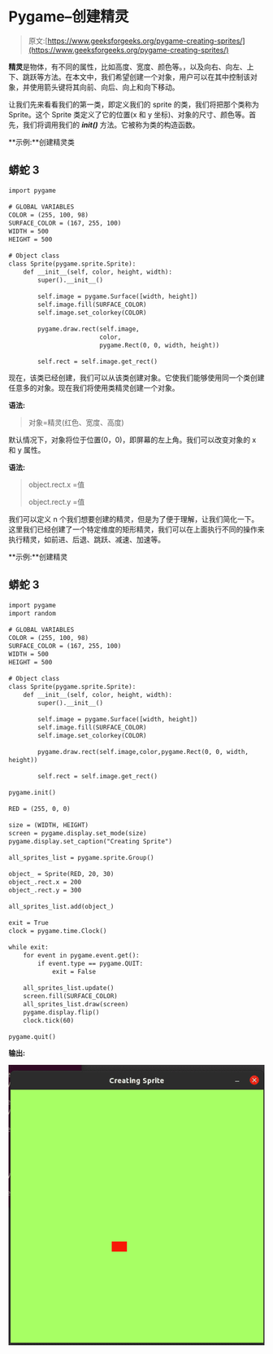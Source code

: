 # Pygame–创建精灵

> 原文:[https://www.geeksforgeeks.org/pygame-creating-sprites/](https://www.geeksforgeeks.org/pygame-creating-sprites/)

**精灵**是物体，有不同的属性，比如高度、宽度、颜色等。，以及向右、向左、上下、跳跃等方法。在本文中，我们希望创建一个对象，用户可以在其中控制该对象，并使用箭头键将其向前、向后、向上和向下移动。

让我们先来看看我们的第一类，即定义我们的 sprite 的类，我们将把那个类称为 Sprite。这个 Sprite 类定义了它的位置(x 和 y 坐标)、对象的尺寸、颜色等。首先，我们将调用我们的 ***__init__()*** 方法。它被称为类的构造函数。

**示例:**创建精灵类

## 蟒蛇 3

```
import pygame

# GLOBAL VARIABLES
COLOR = (255, 100, 98)
SURFACE_COLOR = (167, 255, 100)
WIDTH = 500
HEIGHT = 500

# Object class
class Sprite(pygame.sprite.Sprite):
    def __init__(self, color, height, width):
        super().__init__()

        self.image = pygame.Surface([width, height])
        self.image.fill(SURFACE_COLOR)
        self.image.set_colorkey(COLOR)

        pygame.draw.rect(self.image,
                         color,
                         pygame.Rect(0, 0, width, height))

        self.rect = self.image.get_rect()
```

现在，该类已经创建，我们可以从该类创建对象。它使我们能够使用同一个类创建任意多的对象。现在我们将使用类精灵创建一个对象。

**语法:**

> 对象=精灵(红色、宽度、高度)

默认情况下，对象将位于位置(0，0)，即屏幕的左上角。我们可以改变对象的 x 和 y 属性。

**语法:**

> object.rect.x =值
> 
> object.rect.y =值

我们可以定义 n 个我们想要创建的精灵，但是为了便于理解，让我们简化一下。这里我们已经创建了一个特定维度的矩形精灵，我们可以在上面执行不同的操作来执行精灵，如前进、后退、跳跃、减速、加速等。

**示例:**创建精灵

## 蟒蛇 3

```
import pygame
import random

# GLOBAL VARIABLES
COLOR = (255, 100, 98)
SURFACE_COLOR = (167, 255, 100)
WIDTH = 500
HEIGHT = 500

# Object class
class Sprite(pygame.sprite.Sprite):
    def __init__(self, color, height, width):
        super().__init__()

        self.image = pygame.Surface([width, height])
        self.image.fill(SURFACE_COLOR)
        self.image.set_colorkey(COLOR)

        pygame.draw.rect(self.image,color,pygame.Rect(0, 0, width, height))

        self.rect = self.image.get_rect()

pygame.init()

RED = (255, 0, 0)

size = (WIDTH, HEIGHT)
screen = pygame.display.set_mode(size)
pygame.display.set_caption("Creating Sprite")

all_sprites_list = pygame.sprite.Group()

object_ = Sprite(RED, 20, 30)
object_.rect.x = 200
object_.rect.y = 300

all_sprites_list.add(object_)

exit = True
clock = pygame.time.Clock()

while exit:
    for event in pygame.event.get():
        if event.type == pygame.QUIT:
            exit = False

    all_sprites_list.update()
    screen.fill(SURFACE_COLOR)
    all_sprites_list.draw(screen)
    pygame.display.flip()
    clock.tick(60)

pygame.quit()
```

**输出:**

![](img/ffeaa9d35696a2d1e21d212b900fb344.png)